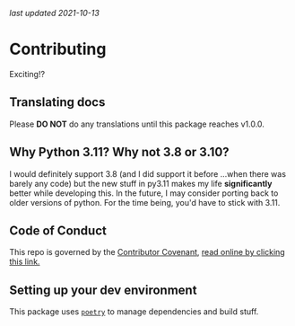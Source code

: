 *last updated 2021-10-13*
# Contributing
Exciting!?

## Translating docs
Please **DO NOT** do any translations until this package reaches v1.0.0.

## Why Python 3.11? Why not 3.8 or 3.10?
I would definitely support 3.8 (and I did support it before ...when there was barely any code) but the new
stuff in py3.11 makes my life **significantly** better while developing this. In the future, I may consider porting
back to older versions of python. For the time being, you'd have to stick with 3.11.

## Code of Conduct
This repo is governed by the [Contributor Covenant](https://www.contributor-covenant.org/version/2/1/code_of_conduct/),
[read online by clicking this link.](https://www.contributor-covenant.org/version/2/1/code_of_conduct/)

## Setting up your dev environment
This package uses [`poetry`](https://python-poetry.org) to manage dependencies and build stuff.
